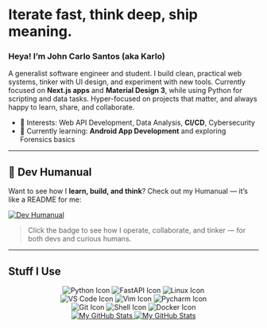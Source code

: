 # Iterate fast, think deep, ship meaning.

### Heya! I’m John Carlo Santos (aka Karlo)  
A generalist software engineer and student. I build clean, practical web systems, tinker with UI design, and experiment with new tools. Currently focused on **Next.js apps** and **Material Design 3**, while using Python for scripting and data tasks. Hyper-focused on projects that matter, and always happy to learn, share, and collaborate.  

- 👀 Interests: Web API Development, Data Analysis, **CI/CD**, Cybersecurity  
- 🌱 Currently learning: **Android App Development** and exploring Forensics basics  

---

## 🧩 Dev Humanual

Want to see how I **learn, build, and think**? Check out my Humanual — it’s like a README for me:  

[![Dev Humanual](https://ziadoua.github.io/m3-Markdown-Badges/badges/Github/github1.svg)](DEV_HUMANUAL/HUMANUAL)

> Click the badge to see how I operate, collaborate, and tinker — for both devs and curious humans.

---

## Stuff I Use

<div align='center'>
  <div>
    <img src="https://ziadoua.github.io/m3-Markdown-Badges/badges/Python/python3.svg" alt="Python Icon"/>
    <img src="https://ziadoua.github.io/m3-Markdown-Badges/badges/FastAPI/fastapi3.svg" alt="FastAPI Icon"/> 
    <img src="https://ziadoua.github.io/m3-Markdown-Badges/badges/Linux/linux3.svg" alt="Linux Icon"/>
  </div>
  <div>
    <img src="https://ziadoua.github.io/m3-Markdown-Badges/badges/VisualStudioCode/visualstudiocode1.svg" alt="VS Code Icon"/>
    <img src="https://ziadoua.github.io/m3-Markdown-Badges/badges/Vim/vim1.svg" alt="Vim Icon"/>
    <img src="https://ziadoua.github.io/m3-Markdown-Badges/badges/PyCharm/pycharm3.svg" alt="Pycharm Icon"/>
  </div>
  <div>
    <img src="https://ziadoua.github.io/m3-Markdown-Badges/badges/Git/git1.svg" alt="Git Icon"/>
    <img src="https://ziadoua.github.io/m3-Markdown-Badges/badges/Shell/shell3.svg" alt="Shell Icon"/>
    <img src="https://ziadoua.github.io/m3-Markdown-Badges/badges/Docker/docker3.svg" alt="Docker Icon"/>
  </div>
  <div>
    <a href="https://github.com/kuya-carlo#gh-light-mode-only">
      <img src="https://github-readme-stats.vercel.app/api?username=kuya-carlo&show_icons=true&theme=vue#gh-light-mode-only" alt="My GitHub Stats"/>
    </a>
    <a href="https://github.com/kuya-carlo#gh-dark-mode-only">
      <img src="https://github-readme-stats.vercel.app/api?username=kuya-carlo&show_icons=true&theme=tokyonight#gh-dark-mode-only" alt="My GitHub Stats"/>
    </a>
  </div>
</div>
